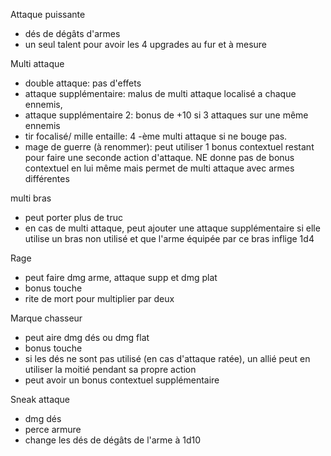 
Attaque puissante
- dés de dégâts d'armes
- un seul talent pour avoir les 4 upgrades au fur et à mesure

Multi attaque
 - double attaque: pas d'effets
- attaque supplémentaire: malus de multi attaque localisé a chaque ennemis, 
- attaque supplémentaire 2: bonus de +10 si 3 attaques sur une même ennemis
- tir focalisé/ mille entaille: 4 -ème multi attaque si ne bouge pas.
- mage de guerre (à renommer): peut utiliser 1 bonus contextuel restant pour faire une seconde action d'attaque. NE donne pas de bonus contextuel en lui même mais permet de multi attaque avec armes différentes

multi bras
- peut porter plus de truc
- en cas de multi attaque, peut ajouter une attaque supplémentaire si elle utilise un bras non utilisé et que l'arme équipée par ce bras inflige 1d4


Rage
- peut faire dmg arme, attaque supp et dmg plat
- bonus touche
- rite de mort pour multiplier par deux

Marque chasseur
- peut aire dmg dés ou dmg flat
- bonus touche
- si les dés ne sont pas utilisé (en cas d'attaque ratée), un allié peut en utiliser la moitié pendant sa propre action
- peut avoir un bonus contextuel supplémentaire

Sneak attaque
- dmg dés
- perce armure
- change les dés de dégâts de l'arme à 1d10
